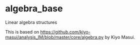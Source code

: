 algebra_base
============

Linear algebra structures

This is based on https://github.com/kiyo-masui/analysis_IM/blob/master/core/algebra.py by Kiyo Masui.
